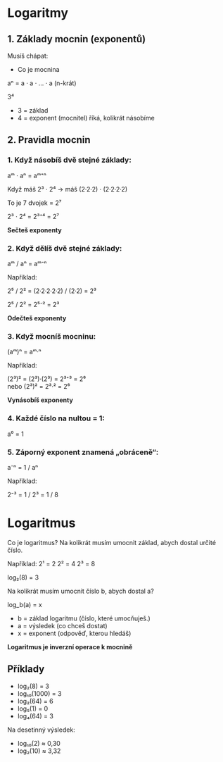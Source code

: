 # Logaritmy

## 1. Základy mocnin (exponentů)

Musíš chápat:
- Co je mocnina

aⁿ = a · a · ... · a (n-krát)

3⁴  
- 3 = základ  
- 4 = exponent (mocnitel) říká, kolikrát násobíme  

## 2. Pravidla mocnin

### 1. Když násobíš dvě stejné základy:

aᵐ · aⁿ = aᵐ⁺ⁿ

Když máš 2³ · 2⁴ → máš (2·2·2) · (2·2·2·2)  

To je 7 dvojek = 2⁷

2³ · 2⁴ = 2³⁺⁴ = 2⁷

**Sečteš exponenty**

### 2. Když dělíš dvě stejné základy:

aᵐ / aⁿ = aᵐ⁻ⁿ

Například:

2⁵ / 2² = (2·2·2·2·2) / (2·2) = 2³

2⁵ / 2² = 2⁵⁻² = 2³

**Odečteš exponenty**

### 3. Když mocníš mocninu:

(aᵐ)ⁿ = aᵐ·ⁿ

Například:

(2³)² = (2³)·(2³) = 2³⁺³ = 2⁶  
nebo (2³)² = 2³·² = 2⁶

**Vynásobíš exponenty**

### 4. Každé číslo na nultou = 1:

a⁰ = 1

### 5. Záporný exponent znamená „obráceně“:

a⁻ⁿ = 1 / aⁿ

Například:

2⁻³ = 1 / 2³ = 1 / 8


# Logaritmus

Co je logaritmus?
Na kolikrát musím umocnit základ, abych dostal určité číslo.

Například:
2¹ = 2 
2² = 4 
2³ = 8 

log₂(8) = 3

Na kolikrát musím umocnit číslo b, abych dostal a?

log_b(a) = x

- b = základ logaritmu (číslo, které umocňuješ.)
- a = výsledek (co chceš dostat) 
- x = exponent (odpověď, kterou hledáš)

**Logaritmus je inverzní operace k mocnině**

## Příklady

- log₂(8) = 3 
- log₁₀(1000) = 3 
- log₂(64) = 6 
- log₅(1) = 0 
- log₄(64) = 3 

Na desetinný výsledek: 
- log₁₀(2) ≈ 0,30 
- log₂(10) ≈ 3,32 
